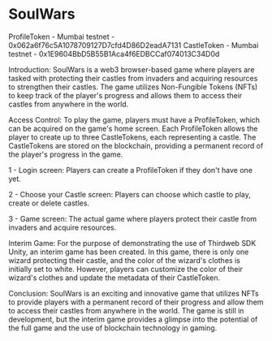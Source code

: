 # SoulWars

ProfileToken - Mumbai testnet - 0x062a6f76c5A1078709127D7cfd4D86D2eadA7131
CastleToken - Mumbai testnet - 0x1E9604BbD5B55B1Aca4f6EDBCCaf074013C34D0d

Introduction:
SoulWars is a web3 browser-based game where players are tasked with protecting their castles from invaders and acquiring resources to strengthen their castles. The game utilizes Non-Fungible Tokens (NFTs) to keep track of the player's progress and allows them to access their castles from anywhere in the world.

Access Control:
To play the game, players must have a ProfileToken, which can be acquired on the game's home screen. Each ProfileToken allows the player to create up to three CastleTokens, each representing a castle. The CastleTokens are stored on the blockchain, providing a permanent record of the player's progress in the game.

1 - Login screen: Players can create a ProfileToken if they don't have one yet.

2 - Choose your Castle screen: Players can choose which castle to play, create or delete castles.

3 - Game screen: The actual game where players protect their castle from invaders and acquire resources.

Interim Game:
For the purpose of demonstrating the use of Thirdweb SDK Unity, an interim game has been created. In this game, there is only one wizard protecting their castle, and the color of the wizard's clothes is initially set to white. However, players can customize the color of their wizard's clothes and update the metadata of their CastleToken.

Conclusion:
SoulWars is an exciting and innovative game that utilizes NFTs to provide players with a permanent record of their progress and allow them to access their castles from anywhere in the world. The game is still in development, but the interim game provides a glimpse into the potential of the full game and the use of blockchain technology in gaming.
